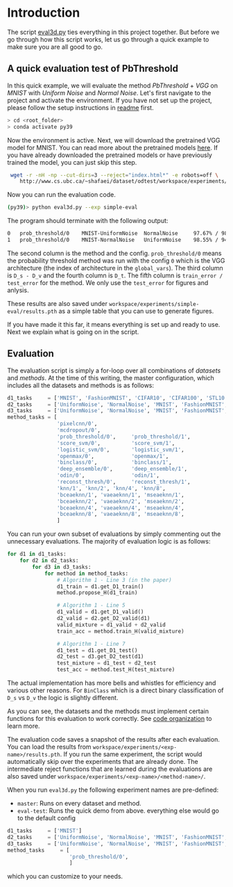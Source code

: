# Introduction

The script [eval3d.py](../eval3d.py) ties everything in this project together. But before we go through how this script works, let us go through a quick example to make sure you are all good to go.

## A quick evaluation test of PbThreshold
In this quick example, we will evaluate the method *PbThreshold* + *VGG* on *MNIST* with *Uniform Noise* and *Normal Noise*.
Let's first navigate to the project and activate the environment. If you have not set up the project, please follow the setup instructions in [readme](../README.md#setup) first.

```bash
> cd <root_folder>
> conda activate py39
```

Now the environment is active. Next, we will download the pretrained VGG model for MNIST. You can read more about the pretrained models [here](pretrained.md). If you have already downloaded the pretrained models or have previously trained the model, you can just skip this step.

```bash
 wget -r -nH -np --cut-dirs=3 --reject="index.html*" -e robots=off \
    http://www.cs.ubc.ca/~shafaei/dataset/odtest/workspace/experiments/model_ref/MNIST_VGG.HClass/MNIST.dataset/base/
```

Now you can run the evaluation code.

```bash
(py39)> python eval3d.py --exp simple-eval
```

The program should terminate with the following output:
```bash
0	prob_threshold/0	MNIST-UniformNoise	NormalNoise    	97.67% / 98.74%
1	prob_threshold/0	MNIST-NormalNoise	UniformNoise   	98.55% / 94.99%
```

The second column is the method and the config. `prob_threshold/0` means the probability threshold method was run with the config `0` which is the VGG architecture (the index of architecture in the `global_vars`). The third column is `D_s - D_v` and the fourth column is `D_t`. The fifth column is `train_error / test_error` for the method. We only use the `test_error` for figures and anlysis.

These results are also saved under `workspace/experiments/simple-eval/results.pth` as a simple table that you can use to generate figures.

If you have made it this far, it means everything is set up and ready to use. Next we explain what is going on in the script.

## Evaluation

The evaluation script is simply a for-loop over all combinations of *datasets* and *methods*. At the time of this writing, the master configuration, which includes all the datasets and methods is as follows:
```python
d1_tasks     = ['MNIST', 'FashionMNIST', 'CIFAR10', 'CIFAR100', 'STL10', 'TinyImagenet']
d2_tasks     = ['UniformNoise', 'NormalNoise', 'MNIST', 'FashionMNIST', 'NotMNIST', 'CIFAR10', 'CIFAR100', 'STL10', 'TinyImagenet']
d3_tasks     = ['UniformNoise', 'NormalNoise', 'MNIST', 'FashionMNIST', 'NotMNIST', 'CIFAR10', 'CIFAR100', 'STL10', 'TinyImagenet']
method_tasks = [
                'pixelcnn/0',
                'mcdropout/0',
                'prob_threshold/0',     'prob_threshold/1',
                'score_svm/0',          'score_svm/1',
                'logistic_svm/0',       'logistic_svm/1',
                'openmax/0',            'openmax/1',
                'binclass/0',           'binclass/1',
                'deep_ensemble/0',      'deep_ensemble/1',
                'odin/0',               'odin/1',
                'reconst_thresh/0',     'reconst_thresh/1',
                'knn/1', 'knn/2', 'knn/4', 'knn/8',
                'bceaeknn/1', 'vaeaeknn/1', 'mseaeknn/1',
                'bceaeknn/2', 'vaeaeknn/2', 'mseaeknn/2',
                'bceaeknn/4', 'vaeaeknn/4', 'mseaeknn/4',
                'bceaeknn/8', 'vaeaeknn/8', 'mseaeknn/8',
                ]
```

You can run your own subset of evaluations by simply commenting out the unnecessary evaluations. The majority of evaluation logic is as follows:

```python
for d1 in d1_tasks:
    for d2 in d2_tasks:
        for d3 in d3_tasks:
            for method in method_tasks:
                # Algorithm 1 - Line 3 (in the paper)
                d1_train = d1.get_D1_train()
                method.propose_H(d1_train)

                # Algorithm 1 - Line 5
                d1_valid = d1.get_D1_valid()
                d2_valid = d2.get_D2_valid(d1)
                valid_mixture = d1_valid + d2_valid
                train_acc = method.train_H(valid_mixture)

                # Algorithm 1 - Line 7
                d1_test = d1.get_D1_test()
                d2_test = d3.get_D2_test(d1)
                test_mixture = d1_test + d2_test
                test_acc = method.test_H(test_mixture)
```

The actual implementation has more bells and whistles for efficiency and various other reasons. For `BinClass` which is a direct binary classification of `D_s` vs `D_v` the logic is slightly different.

As you can see, the datasets and the methods must implement certain functions for this evaluation to work correctly. See [code organization](code_organization.md) to learn more.

The evaluation code saves a snapshot of the results after each evaluation. You can load the results from `workspace/experiments/<exp-name>/results.pth`. If you run the same experiment, the script would automatically skip over the experiments that are already done. The intermediate reject functions that are learned during the evaluations are also saved under `workspace/experiments/<exp-name>/<method-name>/`.

When you run `eval3d.py` the following experiment names are pre-defined:
- `master`: Runs on every dataset and method.
- `eval-test`: Runs the quick demo from above.
everything else would go to the default config
```python
d1_tasks     = ['MNIST']
d2_tasks     = ['UniformNoise', 'NormalNoise', 'MNIST', 'FashionMNIST', 'NotMNIST', 'CIFAR10', 'CIFAR100', 'STL10', 'TinyImagenet']
d3_tasks     = ['UniformNoise', 'NormalNoise', 'MNIST', 'FashionMNIST', 'NotMNIST', 'CIFAR10', 'CIFAR100', 'STL10', 'TinyImagenet']
method_tasks     = [
                    'prob_threshold/0',
                    ]

```
which you can customize to your needs.